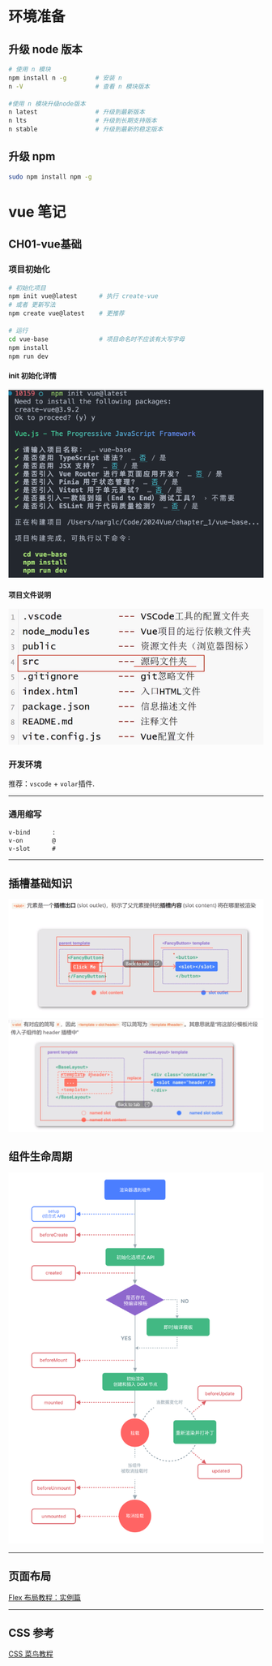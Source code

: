 
# 环境准备

## 升级 node 版本
```bash
# 使用 n 模块
npm install n -g        # 安装 n
n -V                    # 查看 n 模块版本

#使用 n 模块升级node版本
n latest                # 升级到最新版本
n lts                   # 升级到长期支持版本
n stable                # 升级到最新的稳定版本
```

## 升级 npm
```bash
sudo npm install npm -g
```

# vue 笔记

## CH01-vue基础

### 项目初始化
```bash
# 初始化项目
npm init vue@latest      # 执行 create-vue
# 或者 更新写法
npm create vue@latest    # 更推荐

# 运行
cd vue-base              # 项目命名时不应该有大写字母
npm install
npm run dev
```
#### init 初始化详情
![Alt text](./pics/npm_init.png)

#### 项目文件说明
![Alt text](./pics/file_desc.png)


### 开发环境
推荐：`vscode` + `volar`插件.


----
### 通用缩写
```
v-bind      :
v-on        @
v-slot      #
```

----

## 插槽基础知识
![插槽知识](./pics/slot.png)
![具名插槽](./pics/slot_name.png)


## 组件生命周期
![组件的生命周期](./pics/comp_life.png)

----

## 页面布局
[Flex 布局教程：实例篇](https://www.ruanyifeng.com/blog/2015/07/flex-examples.html)

----

## CSS 参考
[CSS 菜鸟教程](https://www.runoob.com/css/css-navbar.html)